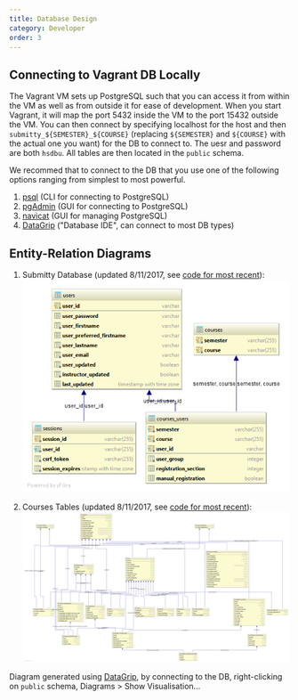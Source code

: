 ```yaml
---
title: Database Design
category: Developer
order: 3
---
```


## Connecting to Vagrant DB Locally

   The Vagrant VM sets up PostgreSQL such that you can access it from
   within the VM as well as from outside it for ease of development. When
   you start Vagrant, it will map the port 5432 inside the VM to the port
   15432 outside the VM. You can then connect by specifying localhost for
   the host and then `submitty_${SEMESTER}_${COURSE}` (replacing
   `${SEMESTER}` and `${COURSE}` with the actual one you want) for the DB
   to connect to. The uesr and password are both `hsdbu`. All tables are then
   located in the `public` schema.

   We recommed that to connect to the DB that you use one of the following
   options ranging from simplest to most powerful.

   1. [psql](http://postgresguide.com/utilities/psql.html) (CLI for connecting to PostgreSQL)
   2. [pgAdmin](https://www.pgadmin.org/) (GUI for connecting to PostgreSQL) 
   3. [navicat](https://www.navicat.com/en/products/navicat-for-postgresql) (GUI for managing PostgreSQL)
   4. [DataGrip](https://www.jetbrains.com/datagrip/) ("Database IDE", can connect to most DB types)

## Entity-Relation Diagrams

   1. Submitty Database (updated 8/11/2017, see [code for most recent](https://github.com/Submitty/Submitty/blob/master/site/data/submitty_db.sql)):
      ![Database Entity Graph](/images/database_entity_graph.png)

   2. Courses Tables (updated 8/11/2017, see [code for most recent](https://github.com/Submitty/Submitty/blob/master/site/data/course_tables.sql)):
      ![Database Entity Graph](/images/database_course_entity_graph.png)

   Diagram generated using [DataGrip](https://www.jetbrains.com/datagrip/), by
   connecting to the DB, right-clicking on `public` schema,
   Diagrams > Show Visualisation...
